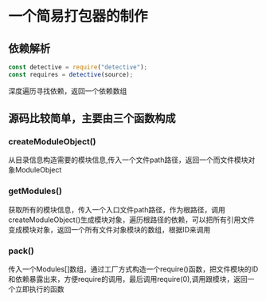 # 一个简易打包器的制作

## 依赖解析

```js
const detective = require("detective");
const requires = detective(source);
```

深度遍历寻找依赖，返回一个依赖数组

## 源码比较简单，主要由三个函数构成

### createModuleObject()

 从目录信息构造需要的模块信息,传入一个文件path路径，返回一个而文件模块对象ModuleObject

### getModules()

  获取所有的模块信息，传入一个入口文件path路径，作为根路径，调用createModuleObject()生成模块对象，遍历根路径的依赖，可以把所有引用文件变成模块对象，返回一个所有文件对象模块的数组，根据ID来调用

### pack()

  传入一个Modules[]数组，通过工厂方式构造一个require()函数，把文件模块的ID和依赖暴露出来，方便require的调用，最后调用require(0),调用跟模块，返回一个立即执行的函数